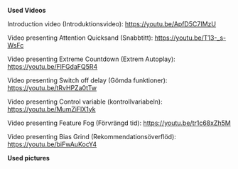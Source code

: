 **Used Videos**

Introduction video (Introduktionsvideo):                    https://youtu.be/ApfD5C7IMzU	

Video presenting Attention Quicksand (Snabbtitt):        https://youtu.be/T13-_s-WsFc	

Video presenting Extreme Countdown (Extrem Autoplay):     https://youtu.be/FlFGdaFQ5R4	

Video presenting Switch off delay (Gömda funktioner):     https://youtu.be/tRvHPZa0tTw	

Video presenting Control variable (kontrollvariabeln):    https://youtu.be/MumZiFlX1yk	

Video presenting Feature Fog (Förvrängd tid):          https://youtu.be/tr1c68xZh5M	

Video presenting Bias Grind (Rekommendationsöverflöd):    https://youtu.be/biFwAuKocY4	

**Used pictures**




